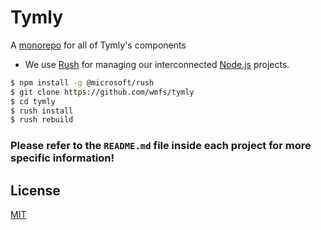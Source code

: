 # Tymly

A [monorepo](https://danluu.com/monorepo/) for all of Tymly's components 

* We use [Rush](https://danluu.com/monorepo/) for managing our interconnected [Node.js](https://nodejs.org/en/) projects.

``` bash
$ npm install -g @microsoft/rush
$ git clone https://github.com/wmfs/tymly
$ cd tymly
$ rush install
$ rush rebuild
```

### Please refer to the `README.md` file inside each project for more specific information!

## <a name="license"></a>License

[MIT](https://github.com/wmfs/tymly/blob/master/LICENSE)
